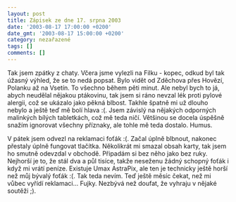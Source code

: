 ```yaml
---
layout: post
title: Zápisek ze dne 17. srpna 2003
date: '2003-08-17 17:00:00 +0200'
date_gmt: '2003-08-17 15:00:00 +0200'
category: nezařazené
tags: []
comments: []
---
```

<p>Tak jsem zpátky z chaty. Včera jsme vylezli na Filku - kopec, odkud byl tak úžasný výhled, že se to nedá popsat.  Bylo vidět od Zděchova přes Hovězí, Polanku až na Vsetín. To všechno během pěti minut. Ale nebyl bych to já,  abych neudělal nějakou ptákovinu, tak jsem si ráno nevzal lék proti pylové alergii, což se ukázalo jako pěkná blbost.  Takhle špatně mi už dlouho nebylo a ještě teď mě bolí hlava :(. Jsem závislý na nějakých odporných malinkých  bílých tabletkách, což mě teda ničí. Většinou se docela úspěšně snažím ignorovat všechny příznaky, ale tohle  mě teda dostalo. Humus.</p>
<p>V pátek jsem odvezl na reklamaci foťák :(. Začal úplně blbnout, nakonec přestaly úplně fungovat tlačítka.  Několikrát mi smazal obsah karty, tak jsem ho smutně odevzdal v obchodě. Připadám si bez něho jako bez ruky.  Nejhorší je to, že stál dva a půl tisíce, takže neseženu žádný schopný foťák i když mi vrátí peníze. Existuje  Umax AstraPix, ale ten je technicky ještě horší než můj bývalý foťák :(. Tak teda nevím. Teď ještě měsíc čekat,  než mi vůbec vyřídí reklamaci... Fujky. Nezbývá než doufat, že vyhraju v nějaké soutěži ;).</p>
